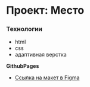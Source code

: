 # Проект: Место

### Технологии

* html
* css
* адаптивная верстка

**GithubPages**

* [Ссылка на макет в Figma](https://www.figma.com/file/2cn9N9jSkmxD84oJik7xL7/JavaScript.-Sprint-4?node-id=0%3A1)


